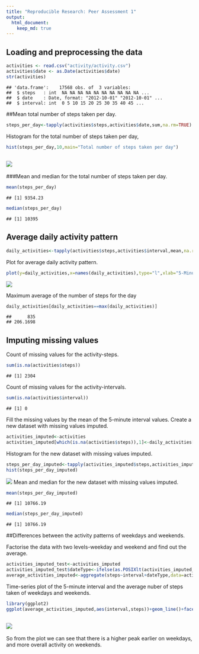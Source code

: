```yaml
---
title: "Reproducible Research: Peer Assessment 1"
output: 
  html_document:
    keep_md: true
---
```



## Loading and preprocessing the data

```r
activities <- read.csv("activity/activity.csv")
activities$date <- as.Date(activities$date)
str(activities)
```

```
## 'data.frame':	17568 obs. of  3 variables:
##  $ steps   : int  NA NA NA NA NA NA NA NA NA NA ...
##  $ date    : Date, format: "2012-10-01" "2012-10-01" ...
##  $ interval: int  0 5 10 15 20 25 30 35 40 45 ...
```


##Mean total number of steps taken per day.

```r
steps_per_day<-tapply(activities$steps,activities$date,sum,na.rm=TRUE)
```
Histogram for the total number of steps taken per day,

```r
hist(steps_per_day,10,main="Total number of steps taken per day")
```

![](PA1_template_files/figure-html/unnamed-chunk-3-1.png)<!-- -->
---
###Mean and median for the total number of steps taken per day.

```r
mean(steps_per_day)
```

```
## [1] 9354.23
```

```r
median(steps_per_day)
```

```
## [1] 10395
```


## Average daily activity pattern


```r
daily_activities<-tapply(activities$steps,activities$interval,mean,na.rm=TRUE)
```

Plot for average daily activity pattern.

```r
plot(y=daily_activities,x=names(daily_activities),type="l",xlab="5-Minute Interval",ylab="Frequency",main="Average daily activity pattern")
```

![](PA1_template_files/figure-html/unnamed-chunk-6-1.png)<!-- -->

Maximum average of the number of steps for the day

```r
daily_activities[daily_activities==max(daily_activities)]
```

```
##      835 
## 206.1698
```

## Imputing missing values
Count of missing values for the activity-steps.

```r
sum(is.na(activities$steps))
```

```
## [1] 2304
```
Count of missing values for the activity-intervals.

```r
sum(is.na(activities$interval))
```

```
## [1] 0
```
Fill the missing values by the mean of the 5-minute interval values.
Create a new dataset with missing values imputed.

```r
activities_imputed<-activities
activities_imputed[which(is.na(activities$steps)),1]<-daily_activities[as.character(activities_imputed[which(is.na(activities_imputed$steps)),3])]
```
Histogram for the new dataset with missing values imputed.

```r
steps_per_day_imputed<-tapply(activities_imputed$steps,activities_imputed$date,sum)
hist(steps_per_day_imputed)
```

![](PA1_template_files/figure-html/unnamed-chunk-11-1.png)<!-- -->
Mean and median for the new dataset with missing values imputed.

```r
mean(steps_per_day_imputed)
```

```
## [1] 10766.19
```

```r
median(steps_per_day_imputed)
```

```
## [1] 10766.19
```
##Differences between the activity patterns of weekdays and weekends.

Factorise the data with two levels-weekday and weekend and find out the average.

```r
activities_imputed_test<-activities_imputed
activities_imputed_test$dateType<-ifelse(as.POSIXlt(activities_imputed_test$date)$wday %in% c(0,6), 'weekend', 'weekday')
average_activities_imputed<-aggregate(steps~interval+dateType,data=activities_imputed_test,mean)
```
Time-series plot of the 5-minute interval and the average nuber of steps taken of weekdays and weekends.

```r
library(ggplot2)
ggplot(average_activities_imputed,aes(interval,steps))+geom_line()+facet_grid(dateType~.)+xlab("5-minute interval")+ylab("Average number of steps")
```

![](PA1_template_files/figure-html/unnamed-chunk-14-1.png)<!-- -->
---
So from the plot we can see that there is a higher peak earlier on weekdays, and more overall activity on weekends.
